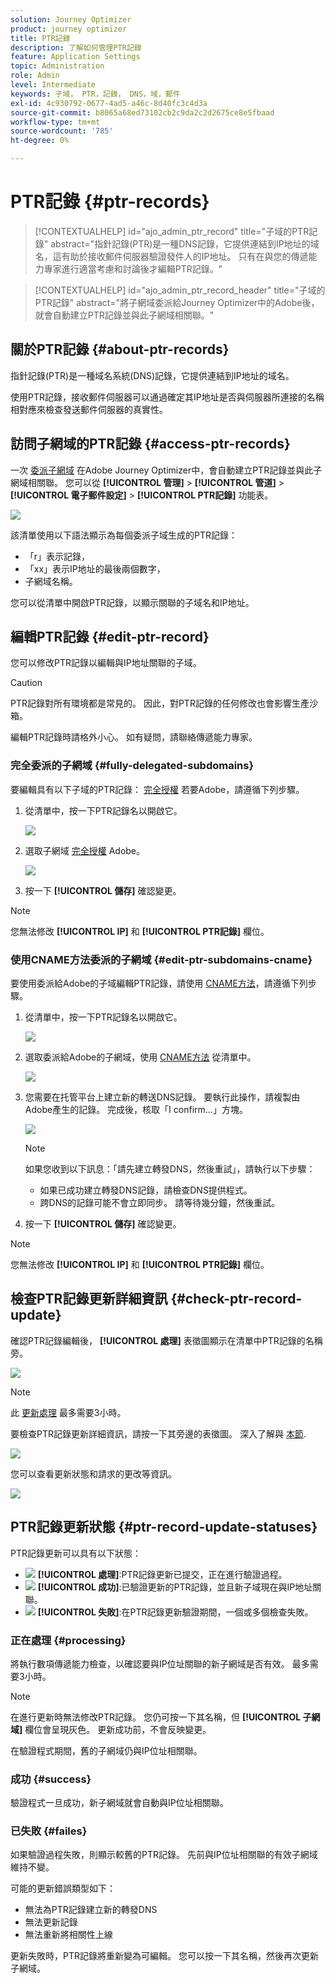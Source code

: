```yaml
---
solution: Journey Optimizer
product: journey optimizer
title: PTR記錄
description: 了解如何管理PTR記錄
feature: Application Settings
topic: Administration
role: Admin
level: Intermediate
keywords: 子域， PTR，記錄， DNS，域，郵件
exl-id: 4c930792-0677-4ad5-a46c-8d40fc3c4d3a
source-git-commit: b8065a68ed73102cb2c9da2c2d2675ce8e5fbaad
workflow-type: tm+mt
source-wordcount: '785'
ht-degree: 0%

---
```


# PTR記錄 {#ptr-records}

>[!CONTEXTUALHELP]
>id="ajo_admin_ptr_record"
>title="子域的PTR記錄"
>abstract="指針記錄(PTR)是一種DNS記錄，它提供連結到IP地址的域名，這有助於接收郵件伺服器驗證發件人的IP地址。 只有在與您的傳遞能力專家進行適當考慮和討論後才編輯PTR記錄。"

>[!CONTEXTUALHELP]
>id="ajo_admin_ptr_record_header"
>title="子域的PTR記錄"
>abstract="將子網域委派給Journey Optimizer中的Adobe後，就會自動建立PTR記錄並與此子網域相關聯。"

## 關於PTR記錄 {#about-ptr-records}

指針記錄(PTR)是一種域名系統(DNS)記錄，它提供連結到IP地址的域名。

使用PTR記錄，接收郵件伺服器可以通過確定其IP地址是否與伺服器所連接的名稱相對應來檢查發送郵件伺服器的真實性。

## 訪問子網域的PTR記錄 {#access-ptr-records}

一次 [委派子網域](delegate-subdomain.md) 在Adobe Journey Optimizer中，會自動建立PTR記錄並與此子網域相關聯。 您可以從 **[!UICONTROL 管理]** > **[!UICONTROL 管道]** > **[!UICONTROL 電子郵件設定]** > **[!UICONTROL PTR記錄]** 功能表。

![](assets/ptr-records.png)

該清單使用以下語法顯示為每個委派子域生成的PTR記錄：

* 「r」表示記錄，
* 「xx」表示IP地址的最後兩個數字，
* 子網域名稱。

您可以從清單中開啟PTR記錄，以顯示關聯的子域名和IP地址。

## 編輯PTR記錄 {#edit-ptr-record}

您可以修改PTR記錄以編輯與IP地址關聯的子域。

>[!CAUTION]
>
>PTR記錄對所有環境都是常見的。 因此，對PTR記錄的任何修改也會影響生產沙箱。
>
>編輯PTR記錄時請格外小心。 如有疑問，請聯絡傳遞能力專家。

### 完全委派的子網域 {#fully-delegated-subdomains}

要編輯具有以下子域的PTR記錄： [完全授權](delegate-subdomain.md#full-subdomain-delegation) 若要Adobe，請遵循下列步驟。

1. 從清單中，按一下PTR記錄名以開啟它。

   ![](assets/ptr-record-select.png)

1. 選取子網域 [完全授權](delegate-subdomain.md#full-subdomain-delegation) Adobe。

   ![](assets/ptr-record-subdomain.png)

1. 按一下 **[!UICONTROL 儲存]** 確認變更。

>[!NOTE]
>
>您無法修改 **[!UICONTROL IP]** 和 **[!UICONTROL PTR記錄]** 欄位。

### 使用CNAME方法委派的子網域 {#edit-ptr-subdomains-cname}

要使用委派給Adobe的子域編輯PTR記錄，請使用 [CNAME方法](delegate-subdomain.md#cname-subdomain-delegation)，請遵循下列步驟。

1. 從清單中，按一下PTR記錄名以開啟它。

   ![](assets/ptr-record-select-cname.png)

1. 選取委派給Adobe的子網域，使用 [CNAME方法](delegate-subdomain.md#cname-subdomain-delegation) 從清單中。

   ![](assets/ptr-record-subdomain-cname.png)

1. 您需要在托管平台上建立新的轉送DNS記錄。 要執行此操作，請複製由Adobe產生的記錄。 完成後，核取「I confirm...」方塊。

   ![](assets/ptr-record-subdomain-confirm.png)

   >[!NOTE]
   >
   >如果您收到以下訊息：「請先建立轉發DNS，然後重試」，請執行以下步驟：
   >   * 如果已成功建立轉發DNS記錄，請檢查DNS提供程式。
   >   * 跨DNS的記錄可能不會立即同步。 請等待幾分鐘，然後重試。


1. 按一下 **[!UICONTROL 儲存]** 確認變更。

>[!NOTE]
>
>您無法修改 **[!UICONTROL IP]** 和 **[!UICONTROL PTR記錄]** 欄位。

## 檢查PTR記錄更新詳細資訊 {#check-ptr-record-update}

確認PTR記錄編輯後， **[!UICONTROL 處理]** 表徵圖顯示在清單中PTR記錄的名稱旁。

![](assets/ptr-record-updating.png)

>[!NOTE]
>
>此 [更新處理](#processing) 最多需要3小時。

要檢查PTR記錄更新詳細資訊，請按一下其旁邊的表徵圖。 深入了解與 [本節](#ptr-record-update-statuses).

![](assets/ptr-record-recent-update.png)

您可以查看更新狀態和請求的更改等資訊。

![](assets/ptr-record-updates.png)

## PTR記錄更新狀態 {#ptr-record-update-statuses}

PTR記錄更新可以具有以下狀態：

* ![](assets/do-not-localize/ptr-record-processing.png) **[!UICONTROL 處理]**:PTR記錄更新已提交，正在進行驗證過程。
* ![](assets/do-not-localize/ptr-record-success.png) **[!UICONTROL 成功]**:已驗證更新的PTR記錄，並且新子域現在與IP地址關聯。
* ![](assets/do-not-localize/ptr-record-failed.png) **[!UICONTROL 失敗]**:在PTR記錄更新驗證期間，一個或多個檢查失敗。

### 正在處理 {#processing}

將執行數項傳遞能力檢查，以確認要與IP位址關聯的新子網域是否有效。 最多需要3小時。

>[!NOTE]
>
>在進行更新時無法修改PTR記錄。 您仍可按一下其名稱，但 **[!UICONTROL 子網域]** 欄位會呈現灰色。 更新成功前，不會反映變更。

在驗證程式期間，舊的子網域仍與IP位址相關聯。

### 成功 {#success}

驗證程式一旦成功，新子網域就會自動與IP位址相關聯。

### 已失敗 {#failes}

如果驗證過程失敗，則顯示較舊的PTR記錄。 先前與IP位址相關聯的有效子網域維持不變。

可能的更新錯誤類型如下：
* 無法為PTR記錄建立新的轉發DNS
* 無法更新記錄
* 無法重新將相關性上線

更新失敗時，PTR記錄將重新變為可編輯。 您可以按一下其名稱，然後再次更新子網域。
